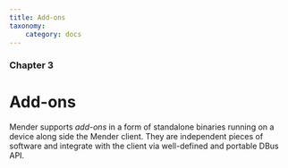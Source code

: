 ```yaml
---
title: Add-ons
taxonomy:
    category: docs
---
```


### Chapter 3

# Add-ons

Mender supports _add-ons_ in a form of standalone binaries running
on a device along side the Mender client. They
are independent pieces of software and integrate with the client via
well-defined and portable DBus API.

